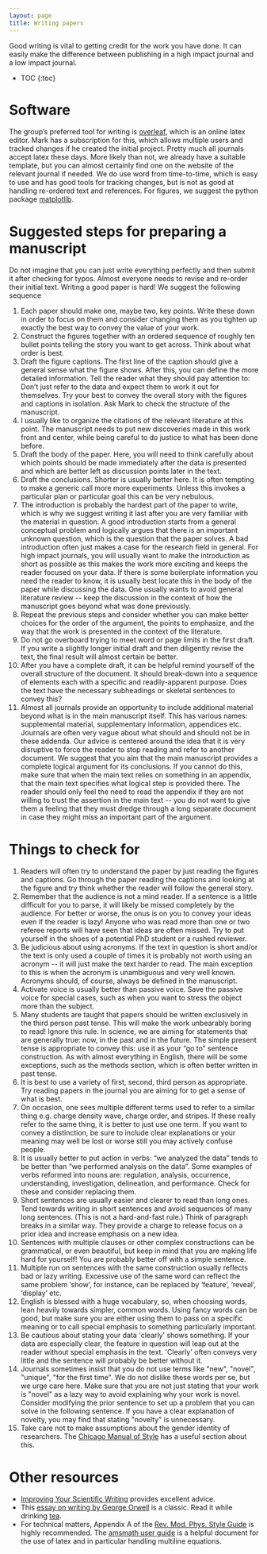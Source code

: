 ```yaml
---
layout: page
title: Writing papers
---
```


Good writing is vital to getting credit for the work you have done. It can easily make the difference between publishing in a high impact journal and a low impact journal.
* TOC
{:toc}

# Software
The group’s preferred tool for writing is [overleaf](<http://www.overleaf.com>), which is an online latex editor. Mark has a subscription for this, which allows multiple users and tracked changes if he created the initial project. Pretty much all journals accept latex these days. More likely than not, we already have a suitable template, but you can almost certainly find one on the website of the relevant journal if needed. We do use word from time-to-time, which is easy to use and has good tools for tracking changes, but is not as good at handling re-ordered text and references. For figures, we suggest the python package [matplotlib](<https://matplotlib.org/>).

# Suggested steps for preparing a manuscript
Do not imagine that you can just write everything perfectly and then submit it after checking for typos. Almost everyone needs to revise and re-order their initial text. Writing a good paper is hard! We suggest the following sequence
1.	Each paper should make one, maybe two, key points. Write these down in order to focus on them and consider changing them as you tighten up exactly the best way to convey the value of your work.
1.	Construct the figures together with an ordered sequence of roughly ten bullet points telling the story you want to get across. Think about what order is best.
1. Draft the figure captions. The first line of the caption should give a general sense what the figure shows. After this, you can define the more detailed information. Tell the reader what they should pay attention to: Don’t just refer to the data and expect them to work it out for themselves. Try your best to convey the overall story with the figures and captions in isolation. Ask Mark to check the structure of the manuscript.
1.	I usually like to organize the citations of the relevant literature at this point. The manuscript needs to put new discoveries made in this work front and center, while being careful to do justice to what has been done before.
1. Draft the body of the paper. Here, you will need to think carefully about which points should be made immediately after the data is presented and which are better left as discussion points later in the text.
1. Draft the conclusions. Shorter is usually better here.  It is often tempting to make a generic call more more experiments. Unless this invokes a particular plan or particular goal this can be very nebulous.
1. The introduction is probably the hardest part of the paper to write, which is why we suggest writing it last after you are very familiar with the material in question. A good introduction starts from a general conceptual problem and logically argues that there is an important unknown question, which is the question that the paper solves. A bad introduction often just makes a case for the research field in general. For high impact journals, you will usually want to make the introduction as short as possible as this makes the work more exciting and keeps the reader focused on your data. If there is some boilerplate information you need the reader to know, it is usually best locate this in the body of the paper while discussing the data. One usually wants to avoid general literature review -- keep the discussion in the context of how the manuscript goes beyond what was done previously.
1. Repeat the previous steps and consider whether you can make better choices for the order of the argument, the points to emphasize, and the way that the work is presented in the context of the literature.
1. Do not go overboard trying to meet word or page limits in the first draft. If you write a slightly longer initial draft and then diligently revise the text, the final result will almost certain be better.
1. After you have a complete draft, it can be helpful remind yourself of the overall structure of the document. It should break-down into a sequence of elements each with a specific and readily-apparent purpose. Does the text have the necessary subheadings or skeletal sentences to convey this?
1. Almost all journals provide an opportunity to include additional material beyond what is in the main manuscript itself. This has various names: supplemental material, supplementary information, appendices etc. Journals are often very vague about what should and should not be in these addenda. Our advice is centered around the idea that it is very disruptive to force the reader to stop reading and refer to another document. We suggest that you aim that the main manuscript provides a complete logical argument for its conclusions. If you cannot do this, make sure that when the main text relies on something in an appendix, that the main text specifies what logical step is provided there. The reader should only feel the need to read the appendix if they are not willing to trust the assertion in the main text -- you do not want to give them a feeling that they must dredge through a long separate document in case they might miss an important part of the argument.

# Things to check for
1. Readers will often try to understand the paper by just reading the figures and captions. Go through the paper reading the captions and looking at the figure and try think whether the reader will follow the general story.
1.	Remember that the audience is not a mind reader. If a sentence is a little difficult for you to parse, it will likely be missed completely by the audience. For better or worse, the onus is on you to convey your ideas even if the reader is lazy! Anyone who was read more than one or two referee reports will have seen that ideas are often missed. Try to put yourself in the shoes of a potential PhD student or a rushed reviewer.
1. Be judicious about using acronyms. If the text in question is short and/or the text is only used a couple of times it is probably not worth using an acronym -- it will just make the text harder to read. The main exception to this is when the acronym is unambiguous and very well known. Acronyms should, of course, always be defined in the manuscript.
1. Activate voice is usually better than passive voice. Save the passive voice for special cases, such as when you want to stress the object more than the subject.
1.	Many students are taught that papers should be written exclusively in the third person past tense. This will make the work unbearably boring to read! Ignore this rule. In science, we are aiming for statements that are generally true: now, in the past and in the future. The simple present tense is appropriate to convey this: use it as your “go to” sentence construction. As with almost everything in English, there will be some exceptions, such as the methods section, which is often better written in past tense.
1. It is best to use a variety of first, second, third person as appropriate. Try reading papers in the journal you are aiming for to get a sense of what is best.
1. On occasion, one sees multiple different terms used to refer to a similar thing e.g. charge density wave, charge order, and stripes. If these really refer to the same thing, it is better to just use one term. If you want to convey a distinction, be sure to include clear explanations or your meaning may well be lost or worse still you may actively confuse people.
1.	It is usually better to put action in verbs: “we analyzed the data” tends to be better than “we performed analysis on the data”. Some examples of verbs reformed into nouns are:
regulation,
analysis,
occurrence,
understanding,
investigation,
delineation,
and performance.
Check for these and consider replacing them.
1.	Short sentences are usually easier and clearer to read than long ones. Tend towards writing in short sentences and avoid sequences of many long sentences. (This is not a hard-and-fast rule.) Think of paragraph breaks in a similar way. They provide a charge to release focus on a prior idea and increase emphasis on a new idea.
1. Sentences with multiple clauses or other complex constructions can be grammatical, or even beautiful, but keep in mind that you are making life hard for yourself! You are probably better off with a simple sentence.
1.	Multiple run on sentences with the same construction usually reflects bad or lazy writing. Excessive use of the same word can reflect the same problem ‘show’, for instance, can be replaced by ‘feature’, ‘reveal’, ‘display’ etc.
1. English is blessed with a huge vocabulary, so, when choosing words, lean heavily towards simpler, common words. Using fancy words can be good, but make sure you are either using them to pass on a specific meaning or to call special emphasis to something particularly important.
1. Be cautious about stating your data 'clearly' shows something. If your data are especially clear, the feature in question will leap out at the reader without special emphasis in the text. 'Clearly' often conveys very little and the sentence will probably be better without it.
1. Journals sometimes insist that you do not use terms like "new", "novel", "unique", "for the first time". We do not dislike these words per se, but we urge care here. Make sure that you are not just stating that your work is "novel" as a lazy way to avoid explaining why your work is novel. Consider modifying the prior sentence to set up a problem that you can solve in the following sentence. If you have a clear explanation of novelty, you may find that stating "novelty" is unnecessary.
1. Take care not to make assumptions about the gender identity of researchers. The
[Chicago Manual of Style](https://edwardseducationblog.files.wordpress.com/2013/08/the-chicago-manual-of-style-online-5-225_-nine-techniques-for-achieving-gender-neutrality.pdf) has a useful section about this.

# Other resources
- [Improving Your Scientific Writing](https://www.med.upenn.edu/bushmanlab/assets/user-content/documents/scientificwritingv67.pdf) provides excellent advice.
- This [essay on writing by George Orwell](https://www.orwellfoundation.com/the-orwell-foundation/orwell/essays-and-other-works/politics-and-the-english-language/) is a classic. Read it while drinking [tea](https://www.orwellfoundation.com/the-orwell-foundation/orwell/essays-and-other-works/a-nice-cup-of-tea/).
- For technical matters, Appendix A of the [Rev. Mod. Phys. Style Guide](https://cdn.journals.aps.org/files/rmpguide.pdf) is highly recommended. The [amsmath user guide](http://ctan.mirrors.hoobly.com/macros/latex/required/amsmath/amsldoc.pdf) is a helpful document for the use of latex and in particular handling multiline equations.
